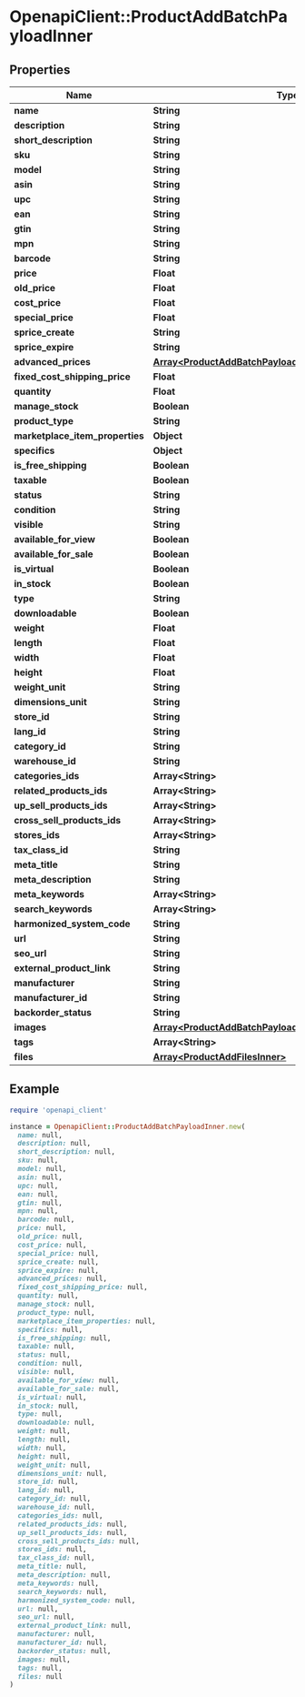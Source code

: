 # OpenapiClient::ProductAddBatchPayloadInner

## Properties

| Name | Type | Description | Notes |
| ---- | ---- | ----------- | ----- |
| **name** | **String** |  | [optional] |
| **description** | **String** |  | [optional] |
| **short_description** | **String** |  | [optional] |
| **sku** | **String** |  | [optional] |
| **model** | **String** |  | [optional] |
| **asin** | **String** |  | [optional] |
| **upc** | **String** |  | [optional] |
| **ean** | **String** |  | [optional] |
| **gtin** | **String** |  | [optional] |
| **mpn** | **String** |  | [optional] |
| **barcode** | **String** |  | [optional] |
| **price** | **Float** |  | [optional] |
| **old_price** | **Float** |  | [optional] |
| **cost_price** | **Float** |  | [optional] |
| **special_price** | **Float** |  | [optional] |
| **sprice_create** | **String** |  | [optional] |
| **sprice_expire** | **String** |  | [optional] |
| **advanced_prices** | [**Array&lt;ProductAddBatchPayloadInnerAdvancedPricesInner&gt;**](ProductAddBatchPayloadInnerAdvancedPricesInner.md) |  | [optional] |
| **fixed_cost_shipping_price** | **Float** |  | [optional] |
| **quantity** | **Float** |  | [optional] |
| **manage_stock** | **Boolean** |  | [optional] |
| **product_type** | **String** |  | [optional] |
| **marketplace_item_properties** | **Object** |  | [optional] |
| **specifics** | **Object** |  | [optional] |
| **is_free_shipping** | **Boolean** |  | [optional] |
| **taxable** | **Boolean** |  | [optional] |
| **status** | **String** |  | [optional] |
| **condition** | **String** |  | [optional] |
| **visible** | **String** |  | [optional] |
| **available_for_view** | **Boolean** |  | [optional] |
| **available_for_sale** | **Boolean** |  | [optional] |
| **is_virtual** | **Boolean** |  | [optional] |
| **in_stock** | **Boolean** |  | [optional] |
| **type** | **String** |  | [optional] |
| **downloadable** | **Boolean** |  | [optional] |
| **weight** | **Float** |  | [optional] |
| **length** | **Float** |  | [optional] |
| **width** | **Float** |  | [optional] |
| **height** | **Float** |  | [optional] |
| **weight_unit** | **String** |  | [optional] |
| **dimensions_unit** | **String** |  | [optional] |
| **store_id** | **String** |  | [optional] |
| **lang_id** | **String** |  | [optional] |
| **category_id** | **String** |  | [optional] |
| **warehouse_id** | **String** |  | [optional] |
| **categories_ids** | **Array&lt;String&gt;** |  | [optional] |
| **related_products_ids** | **Array&lt;String&gt;** |  | [optional] |
| **up_sell_products_ids** | **Array&lt;String&gt;** |  | [optional] |
| **cross_sell_products_ids** | **Array&lt;String&gt;** |  | [optional] |
| **stores_ids** | **Array&lt;String&gt;** |  | [optional] |
| **tax_class_id** | **String** |  | [optional] |
| **meta_title** | **String** |  | [optional] |
| **meta_description** | **String** |  | [optional] |
| **meta_keywords** | **Array&lt;String&gt;** |  | [optional] |
| **search_keywords** | **Array&lt;String&gt;** |  | [optional] |
| **harmonized_system_code** | **String** |  | [optional] |
| **url** | **String** |  | [optional] |
| **seo_url** | **String** |  | [optional] |
| **external_product_link** | **String** |  | [optional] |
| **manufacturer** | **String** |  | [optional] |
| **manufacturer_id** | **String** |  | [optional] |
| **backorder_status** | **String** |  | [optional] |
| **images** | [**Array&lt;ProductAddBatchPayloadInnerImagesInner&gt;**](ProductAddBatchPayloadInnerImagesInner.md) |  | [optional] |
| **tags** | **Array&lt;String&gt;** |  | [optional] |
| **files** | [**Array&lt;ProductAddFilesInner&gt;**](ProductAddFilesInner.md) |  | [optional] |

## Example

```ruby
require 'openapi_client'

instance = OpenapiClient::ProductAddBatchPayloadInner.new(
  name: null,
  description: null,
  short_description: null,
  sku: null,
  model: null,
  asin: null,
  upc: null,
  ean: null,
  gtin: null,
  mpn: null,
  barcode: null,
  price: null,
  old_price: null,
  cost_price: null,
  special_price: null,
  sprice_create: null,
  sprice_expire: null,
  advanced_prices: null,
  fixed_cost_shipping_price: null,
  quantity: null,
  manage_stock: null,
  product_type: null,
  marketplace_item_properties: null,
  specifics: null,
  is_free_shipping: null,
  taxable: null,
  status: null,
  condition: null,
  visible: null,
  available_for_view: null,
  available_for_sale: null,
  is_virtual: null,
  in_stock: null,
  type: null,
  downloadable: null,
  weight: null,
  length: null,
  width: null,
  height: null,
  weight_unit: null,
  dimensions_unit: null,
  store_id: null,
  lang_id: null,
  category_id: null,
  warehouse_id: null,
  categories_ids: null,
  related_products_ids: null,
  up_sell_products_ids: null,
  cross_sell_products_ids: null,
  stores_ids: null,
  tax_class_id: null,
  meta_title: null,
  meta_description: null,
  meta_keywords: null,
  search_keywords: null,
  harmonized_system_code: null,
  url: null,
  seo_url: null,
  external_product_link: null,
  manufacturer: null,
  manufacturer_id: null,
  backorder_status: null,
  images: null,
  tags: null,
  files: null
)
```

